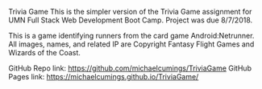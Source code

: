 Trivia Game
This is the simpler version of the Trivia Game assignment for UMN Full Stack Web Development Boot Camp.  Project was due 8/7/2018.

This is a game identifying runners from the card game Android:Netrunner.  All images, names, and related IP are Copyright Fantasy Flight Games and Wizards of the Coast.

GitHub Repo link:
https://github.com/michaelcumings/TriviaGame
GitHub Pages link:
https://michaelcumings.github.io/TriviaGame/